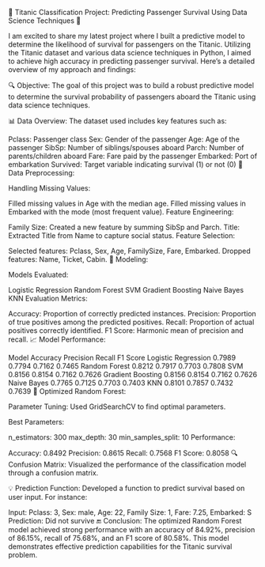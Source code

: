🚢 Titanic Classification Project: Predicting Passenger Survival Using Data Science Techniques 🚢

I am excited to share my latest project where I built a predictive model to determine the likelihood of survival for passengers on the Titanic. Utilizing the Titanic dataset and various data science techniques in Python, I aimed to achieve high accuracy in predicting passenger survival. Here’s a detailed overview of my approach and findings:

🔍 Objective: The goal of this project was to build a robust predictive model to determine the survival probability of passengers aboard the Titanic using data science techniques.

📊 Data Overview: The dataset used includes key features such as:

Pclass: Passenger class
Sex: Gender of the passenger
Age: Age of the passenger
SibSp: Number of siblings/spouses aboard
Parch: Number of parents/children aboard
Fare: Fare paid by the passenger
Embarked: Port of embarkation
Survived: Target variable indicating survival (1) or not (0)
🔧 Data Preprocessing:

Handling Missing Values:

Filled missing values in Age with the median age.
Filled missing values in Embarked with the mode (most frequent value).
Feature Engineering:

Family Size: Created a new feature by summing SibSp and Parch.
Title: Extracted Title from Name to capture social status.
Feature Selection:

Selected features: Pclass, Sex, Age, FamilySize, Fare, Embarked.
Dropped features: Name, Ticket, Cabin.
🤖 Modeling:

Models Evaluated:

Logistic Regression
Random Forest
SVM
Gradient Boosting
Naive Bayes
KNN
Evaluation Metrics:

Accuracy: Proportion of correctly predicted instances.
Precision: Proportion of true positives among the predicted positives.
Recall: Proportion of actual positives correctly identified.
F1 Score: Harmonic mean of precision and recall.
📈 Model Performance:

Model	Accuracy	Precision	Recall	F1 Score
Logistic Regression	0.7989	0.7794	0.7162	0.7465
Random Forest	0.8212	0.7917	0.7703	0.7808
SVM	0.8156	0.8154	0.7162	0.7626
Gradient Boosting	0.8156	0.8154	0.7162	0.7626
Naive Bayes	0.7765	0.7125	0.7703	0.7403
KNN	0.8101	0.7857	0.7432	0.7639
🚀 Optimized Random Forest:

Parameter Tuning: Used GridSearchCV to find optimal parameters.

Best Parameters:

n_estimators: 300
max_depth: 30
min_samples_split: 10
Performance:

Accuracy: 0.8492
Precision: 0.8615
Recall: 0.7568
F1 Score: 0.8058
🔍 Confusion Matrix: Visualized the performance of the classification model through a confusion matrix.

💡 Prediction Function: Developed a function to predict survival based on user input. For instance:

Input: Pclass: 3, Sex: male, Age: 22, Family Size: 1, Fare: 7.25, Embarked: S
Prediction: Did not survive
🔚 Conclusion: The optimized Random Forest model achieved strong performance with an accuracy of 84.92%, precision of 86.15%, recall of 75.68%, and an F1 score of 80.58%. This model demonstrates effective prediction capabilities for the Titanic survival problem.
